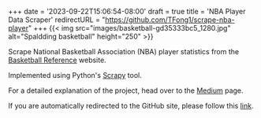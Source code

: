 +++
date = '2023-09-22T15:06:54-08:00'
draft = true
title = 'NBA Player Data Scraper'
redirectURL = "https://github.com/TFong1/scrape-nba-player"
+++
{{< img src="images/basketball-gd35333bc5_1280.jpg" alt="Spaldding basketball" height="250" >}}

Scrape National Basketball Association (NBA) player statistics from the [Basketball Reference](https://www.basketball-reference.com/) website.

Implemented using Python's [Scrapy](https://scrapy.org/) tool.

For a detailed explanation of the project, head over to the [Medium](https://medium.com/@tony.n.fong/scraping-nba-player-statistics-using-scrapy-ac01e91cfe43) page.
<!--more-->
If you are automatically redirected to the GitHub site, please follow this [link](https://github.com/TFong1/scrape-nba-player).
